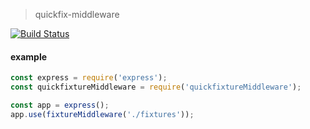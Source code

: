 > quickfix-middleware

[![Build Status](https://travis-ci.org/pearofducks/quickfixture-middleware.svg?branch=master)](https://travis-ci.org/pearofducks/quickfixture-middleware)

#### example

```javascript
const express = require('express');
const quickfixtureMiddleware = require('quickfixtureMiddleware');

const app = express();
app.use(fixtureMiddleware('./fixtures'));
```
